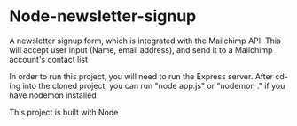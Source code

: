 # Node-newsletter-signup

A newsletter signup form, which is integrated with the Mailchimp API. This will accept user input (Name, email address), and send it to a Mailchimp account's contact list

In order to run this project, you will need to run the Express server. After cd-ing into the cloned project, you can run "node app.js" or "nodemon ." if you have nodemon installed

This project is built with Node
